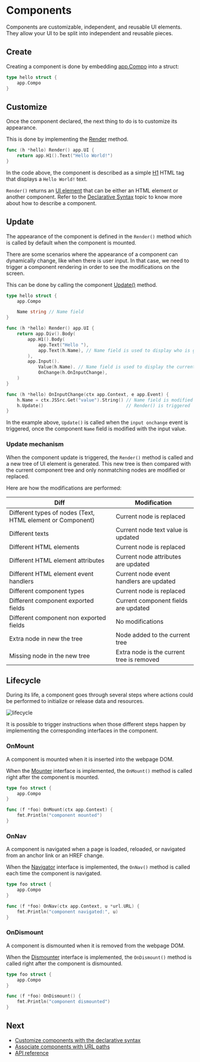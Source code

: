 # Components

Components are customizable, independent, and reusable UI elements.
They allow your UI to be split into independent and reusable pieces.

## Create

Creating a component is done by embedding [app.Compo](/reference#Compo) into a struct:

```go
type hello struct {
    app.Compo
}
```

## Customize

Once the component declared, the next thing to do is to customize its appearance.

This is done by implementing the [Render](/reference#Composer) method.

```go
func (h *hello) Render() app.UI {
	return app.H1().Text("Hello World!")
}
```

In the code above, the component is described as a simple [H1](/reference#H1) HTML tag that displays a `Hello World!` text.

`Render()` returns an [UI element](/reference#UI) that can be either an HTML element or another component. Refer to the [Declarative Syntax](/syntax) topic to know more about how to describe a component.

## Update

The appearance of the component is defined in the `Render()` method which is called by default when the component is mounted.

There are some scenarios where the appearance of a component can dynamically change, like when there is user input. In that case, we need to trigger a component rendering in order to see the modifications on the screen.

This can be done by calling the component [Update()](/reference#Composer) method.

```go
type hello struct {
	app.Compo

	Name string // Name field
}

func (h *hello) Render() app.UI {
	return app.Div().Body(
		app.H1().Body(
			app.Text("Hello "),
			app.Text(h.Name), // Name field is used to display who is greeted
		),
		app.Input().
			Value(h.Name). // Name field is used to display the current input value
			OnChange(h.OnInputChange),
	)
}

func (h *hello) OnInputChange(ctx app.Context, e app.Event) {
	h.Name = ctx.JSSrc.Get("value").String() // Name field is modified
	h.Update()                               // Render() is triggered
}
```

In the example above, `Update()` is called when the `input onchange` event is triggered, once the component `Name` field is modified with the input value.

### Update mechanism

When the component update is triggered, the `Render()` method is called and a new tree of UI element is generated. This new tree is then compared with the current component tree and only nonmatching nodes are modified or replaced.

Here are how the modifications are performed:

| Diff                                                       | Modification                              |
| ---------------------------------------------------------- | ----------------------------------------- |
| Different types of nodes (Text, HTML element or Component) | Current node is replaced                  |
| Different texts                                            | Current node text value is updated        |
| Different HTML elements                                    | Current node is replaced                  |
| Different HTML element attributes                          | Current node attributes are updated       |
| Different HTML element event handlers                      | Current node event handlers are updated   |
| Different component types                                  | Current node is replaced                  |
| Different component exported fields                        | Current component fields are updated      |
| Different component non exported fields                    | No modifications                          |
| Extra node in new the tree                                 | Node added to the current tree            |
| Missing node in the new tree                               | Extra node is the current tree is removed |

## Lifecycle

During its life, a component goes through several steps where actions could be performed to initialize or release data and resources.

![lifecycle](/web/images/lifecycle.png)

It is possible to trigger instructions when those different steps happen by implementing the corresponding interfaces in the component.

### OnMount

A component is mounted when it is inserted into the webpage DOM.

When the [Mounter](/reference#Mounter) interface is implemented, the `OnMount()` method is called right after the component is mounted.

```go
type foo struct {
    app.Compo
}

func (f *foo) OnMount(ctx app.Context) {
    fmt.Println("component mounted")
}
```

### OnNav

A component is navigated when a page is loaded, reloaded, or navigated from an anchor link or an HREF change.

When the [Navigator](/reference#Navigator) interface is implemented, the `OnNav()` method is called each time the component is navigated.

```go
type foo struct {
    app.Compo
}

func (f *foo) OnNav(ctx app.Context, u *url.URL) {
    fmt.Println("component navigated:", u)
}
```

### OnDismount

A component is dismounted when it is removed from the webpage DOM.

When the [Dismounter](/reference#Dismounter) interface is implemented, the `OnDismount()` method is called right after the component is dismounted.

```go
type foo struct {
    app.Compo
}

func (f *foo) OnDismount() {
    fmt.Println("component dismounted")
}
```

## Next

- [Customize components with the declarative syntax](/syntax)
- [Associate components with URL paths](/routing)
- [API reference](/reference)

